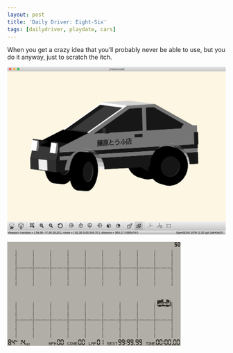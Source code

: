 ```yaml
---
layout: post
title: 'Daily Driver: Eight-Six'
tags: [dailydriver, playdate, cars]
---
```


When you get a crazy idea that you’ll probably never be able to use, but you do it anyway, just to scratch the itch.

![JPG](/images/posts/daily-driver-eight-six.jpg)

![GIF](/images/posts/daily-driver-eight-six.gif#playdate)
